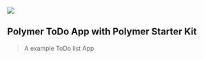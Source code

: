 ![](https://cloud.githubusercontent.com/assets/110953/7877439/6a69d03e-0590-11e5-9fac-c614246606de.png)
## Polymer ToDo App with Polymer Starter Kit

> A example ToDo list App